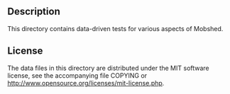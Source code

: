 Description
------------

This directory contains data-driven tests for various aspects of Mobshed.

License
--------

The data files in this directory are distributed under the MIT software
license, see the accompanying file COPYING or
http://www.opensource.org/licenses/mit-license.php.

